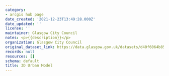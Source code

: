 ```yaml
---
category:
- arcgis hub page
date_created: '2021-12-23T13:49:28.000Z'
date_updated: ''
license: ''
maintainer: Glasgow City Council
notes: <p>{{description}}</p>
organization: Glasgow City Council
original_dataset_link: https://data.glasgow.gov.uk/datasets/d40f6064b85e406c8b79a7a32d5cc6b9
records: null
resources: []
schema: default
title: 3D Urban Model
---
```

